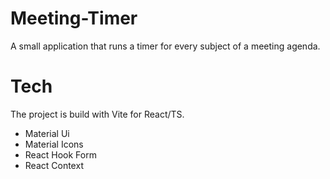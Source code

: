 # Meeting-Timer
A small application that runs a timer for every subject of a meeting agenda. 

# Tech
The project is build with Vite for React/TS.
- Material Ui
- Material Icons
- React Hook Form
- React Context
